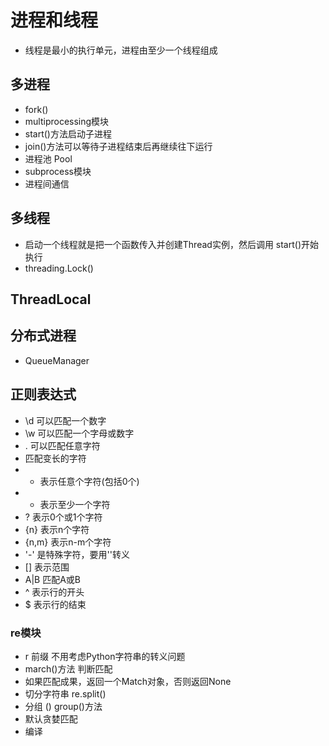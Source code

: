 # 进程和线程

* 线程是最小的执行单元，进程由至少一个线程组成

## 多进程

* fork()
* multiprocessing模块
* start()方法启动子进程
* join()方法可以等待子进程结束后再继续往下运行
* 进程池 Pool
* subprocess模块
* 进程间通信

## 多线程

* 启动一个线程就是把一个函数传入并创建Thread实例，然后调用 start()开始执行
* threading.Lock()

## ThreadLocal
## 分布式进程

* QueueManager

## 正则表达式

* \d 可以匹配一个数字
* \w 可以匹配一个字母或数字
* .  可以匹配任意字符
* 匹配变长的字符
* * 表示任意个字符(包括0个)
* + 表示至少一个字符
* ? 表示0个或1个字符
* {n} 表示n个字符
* {n,m} 表示n-m个字符
* '-' 是特殊字符，要用'\'转义
* [] 表示范围
* A|B 匹配A或B
* ^ 表示行的开头
* $ 表示行的结束

### re模块

* r 前缀 不用考虑Python字符串的转义问题
* march()方法 判断匹配
* 如果匹配成果，返回一个Match对象，否则返回None
* 切分字符串 re.split()
* 分组 () group()方法
* 默认贪婪匹配
* 编译
